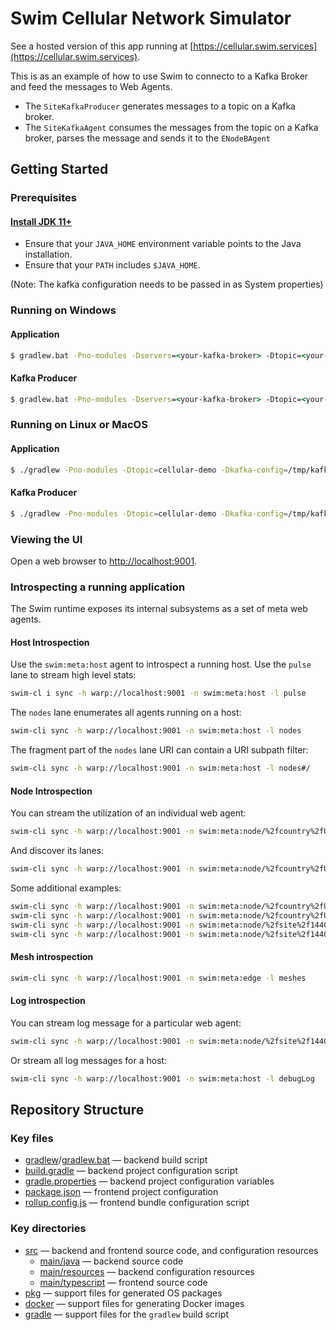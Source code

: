 # Swim Cellular Network Simulator

See a hosted version of this app running at [https://cellular.swim.services](https://cellular.swim.services).

This is as an example of how to use Swim to connecto to a Kafka Broker and feed the messages to Web Agents.
- The `SiteKafkaProducer` generates messages to a topic on a Kafka broker. 
- The `SiteKafkaAgent` consumes the messages from the topic on a Kafka broker, parses the message and sends it to the `ENodeBAgent`

## Getting Started

### Prerequisites

#### [Install JDK 11+](https://www.oracle.com/technetwork/java/javase/downloads/index.html)

- Ensure that your `JAVA_HOME` environment variable points to the Java installation.
- Ensure that your `PATH` includes `$JAVA_HOME`.

(Note: The kafka configuration needs to be passed in as System properties)
### Running on Windows

#### Application
```bat
$ gradlew.bat -Pno-modules -Dservers=<your-kafka-broker> -Dtopic=<your-topic> -DgroupId=<your-groupId> -DkeyClass=org.apache.kafka.common.serialization.IntegerDeserializer -DvalueClass=rg.apache.kafka.common.serialization.StringDeserializer run
```

#### Kafka Producer
```bat
$ gradlew.bat -Pno-modules -Dservers=<your-kafka-broker> -Dtopic=<your-topic> -DgroupId=<your-groupId> -DkeyClass=org.apache.kafka.common.serialization.IntegerDeserializer -DvalueClass=rg.apache.kafka.common.serialization.StringDeserializer runProducer
```

### Running on Linux or MacOS

#### Application
```bash
$ ./gradlew -Pno-modules -Dtopic=cellular-demo -Dkafka-config=/tmp/kafka-config.properties run
```

#### Kafka Producer
```bash
$ ./gradlew -Pno-modules -Dtopic=cellular-demo -Dkafka-config=/tmp/kafka-config.properties runProducer
```

### Viewing the UI

Open a web browser to [http://localhost:9001](http://localhost:9001).


### Introspecting a running application

The Swim runtime exposes its internal subsystems as a set of meta web agents.

#### Host Introspection

Use the `swim:meta:host` agent to introspect a running host.  Use the `pulse`
lane to stream high level stats:

```sh
swim-cl i sync -h warp://localhost:9001 -n swim:meta:host -l pulse
```

The `nodes` lane enumerates all agents running on a host:

```sh
swim-cli sync -h warp://localhost:9001 -n swim:meta:host -l nodes
```

The fragment part of the `nodes` lane URI can contain a URI subpath filter:

```sh
swim-cli sync -h warp://localhost:9001 -n swim:meta:host -l nodes#/
```

#### Node Introspection

You can stream the utilization of an individual web agent:

```sh
swim-cli sync -h warp://localhost:9001 -n swim:meta:node/%2fcountry%2fUS -l pulse
```

And discover its lanes:

```sh
swim-cli sync -h warp://localhost:9001 -n swim:meta:node/%2fcountry%2fUS -l lanes
```

Some additional examples:

```sh
swim-cli sync -h warp://localhost:9001 -n swim:meta:node/%2fcountry%2fUS%2fstate%2fCA -l pulse
swim-cli sync -h warp://localhost:9001 -n swim:meta:node/%2fcountry%2fUS%2fstate%2fCA -l lanes
swim-cli sync -h warp://localhost:9001 -n swim:meta:node/%2fsite%2f1440 -l pulse
swim-cli sync -h warp://localhost:9001 -n swim:meta:node/%2fsite%2f1440 -l lanes
```

#### Mesh introspection

```sh
swim-cli sync -h warp://localhost:9001 -n swim:meta:edge -l meshes
```

#### Log introspection

You can stream log message for a particular web agent:

```sh
swim-cli sync -h warp://localhost:9001 -n swim:meta:node/%2fsite%2f1440 -l debugLog
```

Or stream all log messages for a host:

```sh
swim-cli sync -h warp://localhost:9001 -n swim:meta:host -l debugLog
```

## Repository Structure

### Key files

- [gradlew](gradlew)/[gradlew.bat](gradlew.bat) — backend build script
- [build.gradle](build.gradle) — backend project configuration script
- [gradle.properties](gradle.properties) — backend project configuration variables
- [package.json](package.json) — frontend project configuration
- [rollup.config.js](rollup.config.js) — frontend bundle configuration script

### Key directories

- [src](src) — backend and frontend source code, and configuration resources
  - [main/java](src/main/java) — backend source code
  - [main/resources](src/main/resources) — backend configuration resources
  - [main/typescript](src/main/typescript) — frontend source code
- [pkg](pkg) — support files for generated OS packages
- [docker](docker) — support files for generating Docker images
- [gradle](gradle) — support files for the `gradlew` build script
